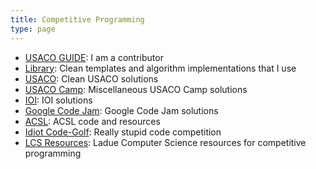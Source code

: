```yaml
---
title: Competitive Programming
type: page
---
```



- [USACO GUIDE](https://github.com/cpinitiative/usaco-guide): I am a contributor
- [Library](https://github.com/Ta180m/Library): Clean templates and algorithm implementations that I use
- [USACO](https://github.com/Ta180m/USACO): Clean USACO solutions
- [USACO Camp](https://github.com/Ta180m/USACO-Camp): Miscellaneous USACO Camp solutions
- [IOI](https://github.com/Ta180m/IOI): IOI solutions
- [Google Code Jam](https://github.com/Ta180m/Google-Code-Jam): Google Code Jam solutions
- [ACSL](https://github.com/Ta180m/ACSL): ACSL code and resources
- [Idiot Code-Golf](https://github.com/Ta180m/Idiot-Code-Golf): Really stupid code competition
- [LCS Resources](https://github.com/LadueCS/Presentations/tree/main/Competitive%20Programming): Ladue Computer Science resources for competitive programming
